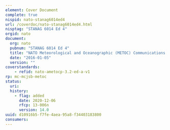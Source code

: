 ```yaml
---
element: Cover Document
complete: true
nispid: nato-stanag6014ed4
url: /coverdoc/nato-stanag6014ed4.html
nisptag: "STANAG 6014 Ed 4"
orgid: nato
document:
  org: nato
  pubnum: "STANAG 6014 Ed 4"
  title: "NATO Meteorological and Oceanographic (METOC) Communications Manual - AMETOCP-3 Edition A"
  date: "2016-01-05"
  version: ""
coverstandards:
    - refid: nato-ametocp-3.2-ed-a-v1
rp: mc-mcjsb-metoc
status:
  uri: 
  history: 
    - flag: added
      date: 2020-12-06
      rfcp: 13-006n
      version: 14.0
uuid: d10916b5-f7fe-4aea-95a8-f34403183800
consumers:
---
```

